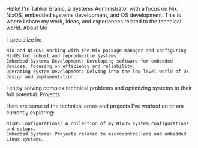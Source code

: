 Hello! I'm Tahlon Brahic, a Systems Administrator with a focus on Nix, NixOS, embedded systems development, and OS development. This is where I share my work, ideas, and experiences related to the technical world.
About Me

I specialize in:

    Nix and NixOS: Working with the Nix package manager and configuring NixOS for robust and reproducible systems.
    Embedded Systems Development: Developing software for embedded devices, focusing on efficiency and reliability.
    Operating System Development: Delving into the low-level world of OS design and implementation.

I enjoy solving complex technical problems and optimizing systems to their full potential.
Projects

Here are some of the technical areas and projects I've worked on or am currently exploring:

    NixOS Configurations: A collection of my NixOS system configurations and setups.
    Embedded Systems: Projects related to microcontrollers and embedded Linux systems.

